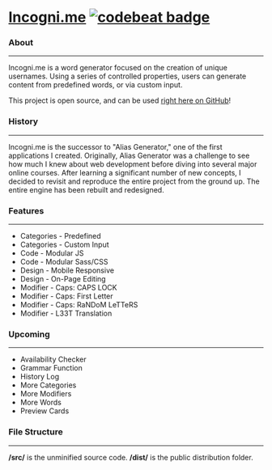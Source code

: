 # [Incogni.me](https://mdawsondev.github.io/incogni.me/dist/index.html) [![codebeat badge](https://codebeat.co/badges/5c97894c-08e6-4d53-9945-da77f49dde4f)](https://codebeat.co/projects/github-com-mdawsondev-alias-generator-master)

### About
------
Incogni.me is a word generator focused on the creation of unique usernames. Using a series of controlled properties, users can generate content from predefined words, or via custom input.

This project is open source, and can be used [right here on GitHub](https://mdawsondev.github.io/incogni.me/dist/index.html)!

### History
------
Incogni.me is the successor to "Alias Generator," one of the first applications I created. Originally, Alias Generator was a challenge to see how much I knew about web development before diving into several major online courses. After learning a significant number of new concepts, I decided to revisit and reproduce the entire project from the ground up. The entire engine has been rebuilt and redesigned.

### Features
------
* Categories - Predefined
* Categories - Custom Input
* Code - Modular JS
* Code - Modular Sass/CSS
* Design - Mobile Responsive
* Design - On-Page Editing
* Modifier - Caps: CAPS LOCK
* Modifier - Caps: First Letter
* Modifier - Caps: RaNDoM LeTTeRS
* Modifier - L33T Translation

### Upcoming
------
* Availability Checker
* Grammar Function
* History Log
* More Categories
* More Modifiers
* More Words
* Preview Cards

### File Structure
------
**/src/** is the unminified source code.
**/dist/** is the public distribution folder.
